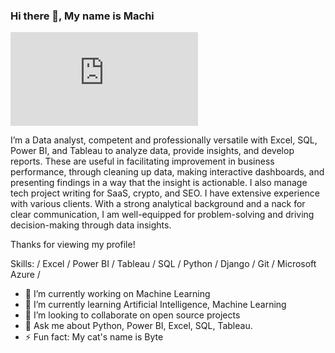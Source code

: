 ### Hi there 👋, My name is Machi
![](https://github.com/Onyinyeomachi/Onyinyeomachi/edit/main/README.md)

I’m a Data analyst, competent and professionally versatile with Excel, SQL, Power BI, and Tableau to analyze data, provide insights, and develop reports. These are useful in facilitating improvement in business performance, through cleaning up data, making interactive dashboards, and presenting findings in a way that the insight is actionable. I also manage tech project writing for SaaS, crypto, and SEO. I have extensive experience with various clients. With a strong analytical background and a nack for clear communication, I am well-equipped for problem-solving and driving decision-making through data insights.

Thanks for viewing my profile!

Skills: / Excel / Power BI / Tableau / SQL /  Python / Django / Git / Microsoft Azure / 

- 🔭 I’m currently working on Machine Learning 
- 🌱 I’m currently learning Artificial Intelligence, Machine Learning 
- 👯 I’m looking to collaborate on open source projects 
- 💬 Ask me about Python, Power BI, Excel, SQL, Tableau.  
- ⚡ Fun fact: My cat's name is Byte 



